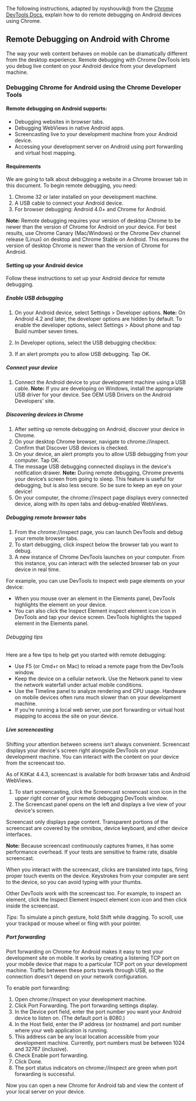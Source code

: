 The following instructions, adapted by royshouvik@ from the [Chrome DevTools Docs](https://developer.chrome.com/devtools/docs/remote-debugging), explain how to do remote debugging on Android devices using Chrome.

## Remote Debugging on Android with Chrome

The way your web content behaves on mobile can be dramatically different from the desktop experience. Remote debugging with Chrome DevTools lets you debug live content on your Android device from your development machine.

### Debugging Chrome for Android using the Chrome Developer Tools

#### Remote debugging on Android supports:

- Debugging websites in browser tabs.
- Debugging WebViews in native Android apps.
- Screencasting live to your development machine from your Android device.
- Accessing your development server on Android using port forwarding and virtual host mapping.

#### Requirements
We are going to talk about debugging a website in a Chrome browser tab in this document. To begin remote debugging, you need:

1. Chrome 32 or later installed on your development machine.
2. A USB cable to connect your Android device.
3. For browser debugging: Android 4.0+ and Chrome for Android.

**Note:** Remote debugging requires your version of desktop Chrome to be newer than the version of Chrome for Android on your device. For best results, use Chrome Canary (Mac/Windows) or the Chrome Dev channel release (Linux) on desktop and Chrome Stable on Android. This ensures the version of desktop Chrome is newer than the version of Chrome for Android.


#### Setting up your Android device
Follow these instructions to set up your Android device for remote debugging.

##### Enable USB debugging
1. On your Android device, select Settings > Developer options. **Note:** On Android 4.2 and later, the developer options are hidden by default. To enable the developer options, select Settings > About phone and tap Build number seven times.

2. In Developer options, select the USB debugging checkbox:

3. If an alert prompts you to allow USB debugging. Tap OK.

##### Connect your device
1. Connect the Android device to your development machine using a USB cable. **Note:** If you are developing on Windows, install the appropriate USB driver for your device. See OEM USB Drivers on the Android Developers' site.

##### Discovering devices in Chrome
1. After setting up remote debugging on Android, discover your device in Chrome.
2. On your desktop Chrome browser, navigate to chrome://inspect. Confirm that Discover USB devices is checked.
3. On your device, an alert prompts you to allow USB debugging from your computer. Tap OK.
4. The message USB debugging connected displays in the device's notification drawer. **Note:** During remote debugging, Chrome prevents your device’s screen from going to sleep. This feature is useful for debugging, but is also less secure. So be sure to keep an eye on your device!
5. On your computer, the chrome://inspect page displays every connected device, along with its open tabs and debug-enabled WebViews.

##### Debugging remote browser tabs
1. From the chrome://inspect page, you can launch DevTools and debug your remote browser tabs.
2. To start debugging, click inspect below the browser tab you want to debug.
3. A new instance of Chrome DevTools launches on your computer. From this instance, you can interact with the selected browser tab on your device in real time.

For example, you can use DevTools to inspect web page elements on your device:

- When you mouse over an element in the Elements panel, DevTools highlights the element on your device.
- You can also click the Inspect Element inspect element icon icon in DevTools and tap your device screen. DevTools highlights the tapped element in the Elements panel.


###### Debugging tips
Here are a few tips to help get you started with remote debugging:

- Use F5 (or Cmd+r on Mac) to reload a remote page from the DevTools window.
- Keep the device on a cellular network. Use the Network panel to view the network waterfall under actual mobile conditions.
- Use the Timeline panel to analyze rendering and CPU usage. Hardware on mobile devices often runs much slower than on your development machine.
- If you’re running a local web server, use port forwarding or virtual host mapping to access the site on your device.

##### Live screencasting
Shifting your attention between screens isn’t always convenient. Screencast displays your device's screen right alongside DevTools on your development machine. You can interact with the content on your device from the screencast too.

As of KitKat 4.4.3, screencast is available for both browser tabs and Android WebViews.

1. To start screencasting, click the Screencast screencast icon icon in the upper right corner of your remote debugging DevTools window.
2. The Screencast panel opens on the left and displays a live view of your device's screen.

Screencast only displays page content. Transparent portions of the screencast are covered by the omnibox, device keyboard, and other device interfaces.

**Note:** Because screencast continuously captures frames, it has some performance overhead. If your tests are sensitive to frame rate, disable screencast.

When you interact with the screencast, clicks are translated into taps, firing proper touch events on the device. Keystrokes from your computer are sent to the device, so you can avoid typing with your thumbs.

Other DevTools work with the screencast too. For example, to inspect an element, click the Inspect Element inspect element icon icon and then click inside the screencast.

*Tips:* To simulate a pinch gesture, hold Shift while dragging. To scroll, use your trackpad or mouse wheel or fling with your pointer.

##### Port forwarding

Port forwarding on Chrome for Android makes it easy to test your development site on mobile. It works by creating a listening TCP port on your mobile device that maps to a particular TCP port on your development machine. Traffic between these ports travels through USB, so the connection doesn't depend on your network configuration.

To enable port forwarding:

1. Open chrome://inspect on your development machine.
2. Click Port Forwarding. The port forwarding settings display.
3. In the Device port field, enter the port number you want your Android device to listen on. 
(The default port is 8080.)
4. In the Host field, enter the IP address (or hostname) and port number where your web application is running. 
5. This address can be any local location accessible from your development machine. Currently, port numbers must be between 1024 and 32767 (inclusive).
6. Check Enable port forwarding.
7. Click Done.
8. The port status indicators on chrome://inspect are green when port forwarding is successful.

Now you can open a new Chrome for Android tab and view the content of your local server on your device.